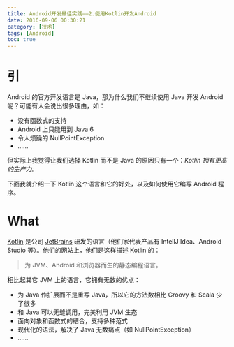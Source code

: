 ```yaml
---
title: Android开发最佳实践——2.使用Kotlin开发Android
date: 2016-09-06 00:30:21
category: [技术]
tags: [Android]
toc: true
---
```


# 引

Android 的官方开发语言是 Java，那为什么我们不继续使用 Java 开发 Android 呢？可能有人会说出很多理由，如：

* 没有函数式的支持
* Android 上只能用到 Java 6
* 令人烦躁的 NullPointException
* ……

但实际上我觉得让我们选择 Kotlin 而不是 Java 的原因只有一个：*Kotlin 拥有更高的生产力*。

下面我就介绍一下 Kotlin 这个语言和它的好处，以及如何使用它编写 Android 程序。

# What

[Kotlin](https://kotlinlang.org/) 是公司 [JetBrains](https://www.jetbrains.com/) 研发的语言（他们家代表产品有 IntellJ Idea、Android Studio 等）。他们的网站上，他们是这样描述 Kotlin 的：

> 为 JVM、Android 和浏览器而生的静态编程语言。

相比起其它 JVM 上的语言，它拥有无数的优点：

* 为 Java 作扩展而不是重写 Java，所以它的方法数相比 Groovy 和 Scala 少了很多
* 和 Java 可以无缝调用，完美利用 JVM 生态
* 面向对象和函数式的结合，支持多种范式
* 现代化的语法，解决了 Java 无数痛点（如 NullPointException）
* ……

